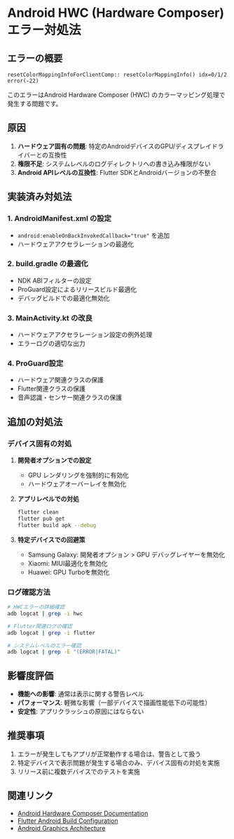 # Android HWC (Hardware Composer) エラー対処法

## エラーの概要
```
resetColorMappingInfoForClientComp:: resetColorMappingInfo() idx=0/1/2 error(-22)
```

このエラーはAndroid Hardware Composer (HWC) のカラーマッピング処理で発生する問題です。

## 原因
1. **ハードウェア固有の問題**: 特定のAndroidデバイスのGPU/ディスプレイドライバーとの互換性
2. **権限不足**: システムレベルのログディレクトリへの書き込み権限がない
3. **Android APIレベルの互換性**: Flutter SDKとAndroidバージョンの不整合

## 実装済み対処法

### 1. AndroidManifest.xml の設定
- `android:enableOnBackInvokedCallback="true"` を追加
- ハードウェアアクセラレーションの最適化

### 2. build.gradle の最適化
- NDK ABIフィルターの設定
- ProGuard設定によるリリースビルド最適化
- デバッグビルドでの最適化無効化

### 3. MainActivity.kt の改良
- ハードウェアアクセラレーション設定の例外処理
- エラーログの適切な出力

### 4. ProGuard設定
- ハードウェア関連クラスの保護
- Flutter関連クラスの保護
- 音声認識・センサー関連クラスの保護

## 追加の対処法

### デバイス固有の対処
1. **開発者オプションでの設定**
   - GPU レンダリングを強制的に有効化
   - ハードウェアオーバーレイを無効化

2. **アプリレベルでの対処**
   ```bash
   flutter clean
   flutter pub get
   flutter build apk --debug
   ```

3. **特定デバイスでの回避策**
   - Samsung Galaxy: 開発者オプション > GPU デバッグレイヤーを無効化
   - Xiaomi: MIUI最適化を無効化
   - Huawei: GPU Turboを無効化

### ログ確認方法
```bash
# HWCエラーの詳細確認
adb logcat | grep -i hwc

# Flutter関連ログの確認
adb logcat | grep -i flutter

# システムレベルのエラー確認
adb logcat | grep -E "(ERROR|FATAL)"
```

## 影響度評価
- **機能への影響**: 通常は表示に関する警告レベル
- **パフォーマンス**: 軽微な影響（一部デバイスで描画性能低下の可能性）
- **安定性**: アプリクラッシュの原因にはならない

## 推奨事項
1. エラーが発生してもアプリが正常動作する場合は、警告として扱う
2. 特定デバイスで表示問題が発生する場合のみ、デバイス固有の対処を実施
3. リリース前に複数デバイスでのテストを実施

## 関連リンク
- [Android Hardware Composer Documentation](https://source.android.com/devices/graphics/hwc)
- [Flutter Android Build Configuration](https://docs.flutter.dev/deployment/android)
- [Android Graphics Architecture](https://source.android.com/devices/graphics/architecture)